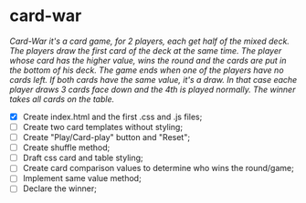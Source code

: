 # card-war

_Card-War it's a card game, for 2 players, each get half of the mixed deck.
The players draw the first card of the deck at the same time.
The player whose card has the higher value, wins the round and the cards are put in the bottom of his deck.
The game ends when one of the players have no cards left.
If both cards have the same value, it's a draw. In that case eache player draws 3 cards face down and the 4th is played normally.
The winner takes all cards on the table._

- [x] Create index.html and the first .css and .js files;
- [ ] Create two card templates without styling;
- [ ] Create "Play/Card-play" button and "Reset";
- [ ] Create shuffle method;
- [ ] Draft css card and table styling;
- [ ] Create card comparison values to determine who wins the round/game;
- [ ] Implement same value method;
- [ ] Declare the winner;

